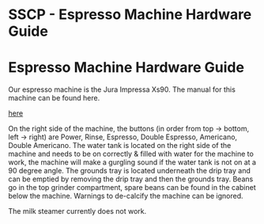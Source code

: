 # SSCP - Espresso Machine Hardware Guide

# Espresso Machine Hardware Guide

Our espresso machine is the Jura Impressa Xs90. The manual for this machine can be found here.

[ here](https://www.jura.com/-/media/global/pdf/manuals-global/professional/IMPRESSA-XS90-XS95/download_manual_jura_impressa_xs90_xs95.pdf?la=en&hash=F180A8FA4296D6E2834A776E1C01C41BC4E46393)

On the right side of the machine, the buttons (in order from top -> bottom, left -> right) are Power, Rinse, Espresso, Double Espresso, Americano, Double Americano. The water tank is located on the right side of the machine and needs to be on correctly & filled with water for the machine to work, the machine will make a gurgling sound if the water tank is not on at a 90 degree angle. The grounds tray is located underneath the drip tray and can be emptied by removing the drip tray and then the grounds tray. Beans go in the top grinder compartment, spare beans can be found in the cabinet below the machine. Warnings to de-calcify the machine can be ignored.

The milk steamer currently does not work.

